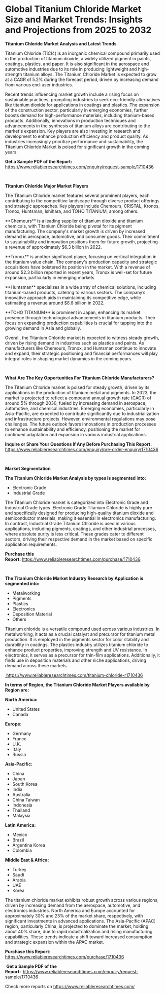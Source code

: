 <p><h1>Global Titanium Chloride Market Size and Market Trends: Insights and Projections from 2025 to 2032</h1></p><p><strong>Titanium Chloride Market Analysis and Latest Trends</strong></p>
<p><p>Titanium Chloride (TiCl4) is an inorganic chemical compound primarily used in the production of titanium dioxide, a widely utilized pigment in paints, coatings, plastics, and paper. It is also significant in the aerospace and automotive industries due to its role in producing lightweight and high-strength titanium alloys. The Titanium Chloride Market is expected to grow at a CAGR of 5.2% during the forecast period, driven by increasing demand from various end-user industries.</p><p>Recent trends influencing market growth include a rising focus on sustainable practices, prompting industries to seek eco-friendly alternatives like titanium dioxide for applications in coatings and plastics. The expansion of the construction sector, particularly in emerging economies, further boosts demand for high-performance materials, including titanium-based products. Additionally, innovations in production techniques and advancements in the synthesis of titanium alloys are contributing to the market's expansion. Key players are also investing in research and development to enhance production efficiency and product quality. As industries increasingly prioritize performance and sustainability, the Titanium Chloride Market is poised for significant growth in the coming years.</p></p>
<p><strong>Get a Sample PDF of the Report:&nbsp;</strong> <a href="https://www.reliableresearchtimes.com/enquiry/request-sample/1710436?utm_campaign=3297&utm_medium=2&utm_source=Github&utm_content=ia&utm_term=01042025&utm_id=titanium-chloride">https://www.reliableresearchtimes.com/enquiry/request-sample/1710436</a></p>
<p>&nbsp;</p>
<p><strong>Titanium Chloride Major Market Players</strong></p>
<p><p>The Titanium Chloride market features several prominent players, each contributing to the competitive landscape through diverse product offerings and strategic approaches. Key players include Chemours, CRISTAL, Kronos, Tronox, Huntsman, Ishihara, and TOHO TITANIUM, among others.</p><p>**Chemours** is a leading supplier of titanium dioxide and titanium chemicals, with Titanium Chloride being pivotal for its pigment manufacturing. The company's market growth is driven by increased demand in aerospace, automotive, and consumer goods. Their commitment to sustainability and innovation positions them for future growth, projecting a revenue of approximately $6.3 billion in 2022.</p><p>**Tronox** is another significant player, focusing on vertical integration in the titanium value chain. The company's production capacity and strategic acquisitions have bolstered its position in the market. With a revenue of around $2.3 billion reported in recent years, Tronox is well-set for future expansion, particularly in emerging markets.</p><p>**Huntsman** specializes in a wide array of chemical solutions, including titanium-based products, catering to various sectors. The company’s innovative approach aids in maintaining its competitive edge, while estimating a revenue around $8.6 billion in 2022.</p><p>**TOHO TITANIUM** is prominent in Japan, enhancing its market presence through technological advancements in titanium products. Their focus on expanding production capabilities is crucial for tapping into the growing demand in Asia and globally.</p><p>Overall, the Titanium Chloride market is expected to witness steady growth, driven by rising demand in industries such as plastics and paints. As manufacturers like Chemours, Tronox, and Huntsman continue to innovate and expand, their strategic positioning and financial performances will play integral roles in shaping market dynamics in the coming years.</p></p>
<p>&nbsp;</p>
<p><strong>What Are The Key Opportunities For Titanium Chloride Manufacturers?</strong></p>
<p><p>The Titanium Chloride market is poised for steady growth, driven by its applications in the production of titanium metal and pigments. In 2023, the market is projected to reflect a compound annual growth rate (CAGR) of around 5% through 2030, fueled by increasing demand in aerospace, automotive, and chemical industries. Emerging economies, particularly in Asia-Pacific, are expected to contribute significantly due to industrialization and infrastructure projects. However, environmental regulations may pose challenges. The future outlook favors innovations in production processes to enhance sustainability and efficiency, positioning the market for continued adaptation and expansion in various industrial applications.</p></p>
<p><strong>Inquire or Share Your Questions If Any Before Purchasing This Report:</strong> <a href="https://www.reliableresearchtimes.com/enquiry/pre-order-enquiry/1710436?utm_campaign=3297&utm_medium=2&utm_source=Github&utm_content=ia&utm_term=01042025&utm_id=titanium-chloride">https://www.reliableresearchtimes.com/enquiry/pre-order-enquiry/1710436</a></p>
<p>&nbsp;</p>
<p><strong>Market Segmentation</strong></p>
<p><strong>The Titanium Chloride Market Analysis by types is segmented into:</strong></p>
<p><ul><li>Electronic Grade</li><li>Industrial Grade</li></ul></p>
<p><p>The Titanium Chloride market is categorized into Electronic Grade and Industrial Grade types. Electronic Grade Titanium Chloride is highly pure and specifically designed for producing high-quality titanium dioxide and semiconductor materials, making it essential in electronics manufacturing. In contrast, Industrial Grade Titanium Chloride is used in various applications, including pigments, coatings, and other industrial processes, where absolute purity is less critical. These grades cater to different sectors, driving their respective demand in the market based on specific application requirements.</p></p>
<p><strong>Purchase this Report:&nbsp;</strong><a href="https://www.reliableresearchtimes.com/purchase/1710436?utm_campaign=3297&utm_medium=2&utm_source=Github&utm_content=ia&utm_term=01042025&utm_id=titanium-chloride">https://www.reliableresearchtimes.com/purchase/1710436</a></p>
<p>&nbsp;</p>
<p><strong>The Titanium Chloride Market Industry Research by Application is segmented into:</strong></p>
<p><ul><li>Metalworking</li><li>Pigments</li><li>Plastics</li><li>Electronics</li><li>Deposition Material</li><li>Others</li></ul></p>
<p><p>Titanium chloride is a versatile compound used across various industries. In metalworking, it acts as a crucial catalyst and precursor for titanium metal production. It is employed in the pigments sector for color stability and durability in coatings. The plastics industry utilizes titanium chloride to enhance product properties, improving strength and UV resistance. In electronics, it serves as a precursor for thin-film applications. Additionally, it finds use in deposition materials and other niche applications, driving demand across these markets.</p></p>
<p><a href="https://www.reliableresearchtimes.com/titanium-chloride-r1710436?utm_campaign=3297&utm_medium=2&utm_source=Github&utm_content=ia&utm_term=01042025&utm_id=titanium-chloride">&nbsp;https://www.reliableresearchtimes.com/titanium-chloride-r1710436</a></p>
<p><strong>In terms of Region, the Titanium Chloride Market Players available by Region are:</strong></p>
<p>
    <p> <strong> North America: </strong>
        <ul>
            <li>United States</li>
            <li>Canada</li>
        </ul>
        </p> 
    <p> <strong> Europe: </strong>
        <ul>
            <li>Germany</li>
            <li>France</li>
            <li>U.K.</li>
            <li>Italy</li>
            <li>Russia</li>
        </ul>
        </p> 
    <p> <strong> Asia-Pacific: </strong>
        <ul>
            <li>China</li>
            <li>Japan</li>
            <li>South Korea</li>
            <li>India</li>
            <li>Australia</li>
            <li>China Taiwan</li>
            <li>Indonesia</li>
            <li>Thailand</li>
            <li>Malaysia</li>
        </ul>
        </p> 
    <p> <strong> Latin America: </strong>
        <ul>
            <li>Mexico</li>
            <li>Brazil</li>
            <li>Argentina Korea</li>
            <li>Colombia</li>
        </ul>
        </p> 
    <p> <strong> Middle East & Africa: </strong>
        <ul>
            <li>Turkey</li>
            <li>Saudi</li>
            <li>Arabia</li>
            <li>UAE</li>
            <li>Korea</li>
        </ul>
    </p>
    </p>
<p><p>The titanium chloride market exhibits robust growth across various regions, driven by increasing demand from the aerospace, automotive, and electronics industries. North America and Europe accounted for approximately 30% and 25% of the market share, respectively, with significant investments in advanced applications. The Asia-Pacific (APAC) region, particularly China, is projected to dominate the market, holding about 40% share, due to rapid industrialization and rising manufacturing capabilities. These trends indicate a shift toward increased consumption and strategic expansion within the APAC market.</p></p>
<p><strong>Purchase this Report: </strong><a href="https://www.reliableresearchtimes.com/purchase/1710436?utm_campaign=3297&utm_medium=2&utm_source=Github&utm_content=ia&utm_term=01042025&utm_id=titanium-chloride">https://www.reliableresearchtimes.com/purchase/1710436</a></p>
<p>&nbsp;<strong>Get a Sample PDF of the Report:&nbsp;&nbsp;</strong><a href="https://www.reliableresearchtimes.com/enquiry/request-sample/1710436?utm_campaign=3297&utm_medium=2&utm_source=Github&utm_content=ia&utm_term=01042025&utm_id=titanium-chloride">https://www.reliableresearchtimes.com/enquiry/request-sample/1710436</a></p>
<p><strong></strong></p>
<p>Check more reports on <a href="https://www.reliableresearchtimes.com/?utm_campaign=3297&utm_medium=2&utm_source=Github&utm_content=ia&utm_term=01042025&utm_id=titanium-chloride">https://www.reliableresearchtimes.com/</a></p>